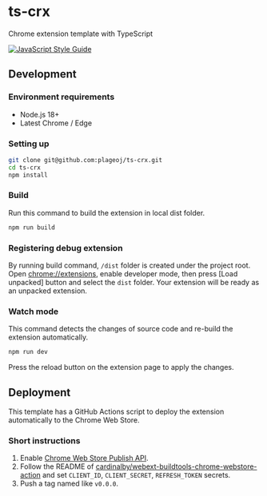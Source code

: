 # ts-crx

Chrome extension template with TypeScript

[![JavaScript Style Guide](https://cdn.rawgit.com/standard/standard/master/badge.svg)](https://github.com/standard/standard)

## Development

### Environment requirements

- Node.js 18+
- Latest Chrome / Edge

### Setting up

```bash
git clone git@github.com:plageoj/ts-crx.git
cd ts-crx
npm install
```

### Build

Run this command to build the extension in local dist folder.

```bash
npm run build
```

### Registering debug extension

By running build command, `/dist` folder is created under the project root.
Open [chrome://extensions](chrome://extensions), enable developer mode,
then press [Load unpacked] button and select the `dist` folder.
Your extension will be ready as an unpacked extension.

### Watch mode

This command detects the changes of source code and re-build the extension automatically.

```bash
npm run dev
```

Press the reload button on the extension page to apply the changes.

## Deployment

This template has a GitHub Actions script to deploy the extension automatically to the Chrome Web Store.

### Short instructions

1. Enable [Chrome Web Store Publish API](https://developer.chrome.com/docs/webstore/using-api).
1. Follow the README of [cardinalby/webext-buildtools-chrome-webstore-action](https://github.com/cardinalby/webext-buildtools-chrome-webstore-upload-action) and set `CLIENT_ID`, `CLIENT_SECRET`, `REFRESH_TOKEN` secrets.
1. Push a tag named like `v0.0.0`.
